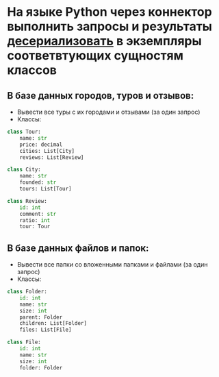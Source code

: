 ﻿# На языке Python через коннектор выполнить запросы и результаты [десериализовать](https://gitlab.com/golodnyuk.iv/db_2022/-/tree/main/%D0%9C%D0%B0%D1%82%D0%B5%D1%80%D0%B8%D0%B0%D0%BB%D1%8B%20%D0%BF%D0%BE%20%D0%BA%D1%83%D1%80%D1%81%D1%83/%D0%9F%D1%80%D0%B8%D0%BC%D0%B5%D1%80%20%D0%B4%D0%B5%D1%81%D0%B5%D1%80%D0%B8%D0%B0%D0%BB%D0%B8%D0%B7%D0%B0%D1%86%D0%B8%D0%B8%20%D0%B7%D0%B0%D0%BF%D1%80%D0%BE%D1%81%D0%B0) в экземпляры соответвтующих сущностям классов

## В базе данных городов, туров и отзывов:
- Вывести все туры с их городами и отзывами (за один запрос)
- Классы:
```python
class Tour:
    name: str
    price: decimal
    cities: List[City]
    reviews: List[Review]

class City:
    name: str
    founded: str
    tours: List[Tour]

class Review:
    id: int
    comment: str
    ratio: int
    tour: Tour
```

## В базе данных файлов и папок:
- Вывести все папки со вложенными папками и файлами (за один запрос)
- Классы:
```python
class Folder:
    id: int
    name: str
    size: int
    parent: Folder
    children: List[Folder]
    files: List[File]

class File:
    id: int
    name: str
    size: int
    folder: Folder
```